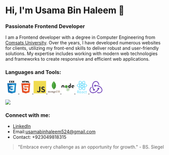 <h1>Hi, I'm Usama Bin Haleem 👋</h1>
<h3>Passionate Frontend Developer</h3>
I am a Frontend developer with a degree in Computer Engineering from <a href="https://lahore.comsats.edu.pk/default.aspx"> Comsats University</a>. Over the years, I have developed numerous websites for clients, utilizing my front-end skills to deliver robust and user-friendly solutions. My expertise includes working with modern web technologies and frameworks to create responsive and efficient web applications.

  <h3 align="left">Languages and Tools:</h3>
<p align="left"> <a href="https://www.w3schools.com/css/" target="_blank" rel="noreferrer"> <img src="https://raw.githubusercontent.com/devicons/devicon/master/icons/css3/css3-original-wordmark.svg" alt="css3" width="40" height="40"/> </a> <a href="https://expressjs.com" target="_blank" rel="noreferrer">  </a> <a href="https://www.w3.org/html/" target="_blank" rel="noreferrer"> <img src="https://raw.githubusercontent.com/devicons/devicon/master/icons/html5/html5-original-wordmark.svg" alt="html5" width="40" height="40"/> </a> <a href="https://developer.mozilla.org/en-US/docs/Web/JavaScript" target="_blank" rel="noreferrer"> <img src="https://raw.githubusercontent.com/devicons/devicon/master/icons/javascript/javascript-original.svg" alt="javascript" width="40" height="40"/> </a> <a href="https://www.mongodb.com/" target="_blank" rel="noreferrer"> <img src="https://raw.githubusercontent.com/devicons/devicon/master/icons/mongodb/mongodb-original-wordmark.svg" alt="mongodb" width="40" height="40"/> </a> <a href="https://nodejs.org" target="_blank" rel="noreferrer"> <img src="https://raw.githubusercontent.com/devicons/devicon/master/icons/nodejs/nodejs-original-wordmark.svg" alt="nodejs" width="40" height="40"/> </a> <a href="https://reactjs.org/" target="_blank" rel="noreferrer"> <img src="https://raw.githubusercontent.com/devicons/devicon/master/icons/react/react-original-wordmark.svg" alt="react" width="40" height="40"/> </a> <a href="https://redux.js.org" target="_blank" rel="noreferrer"> <img src="https://raw.githubusercontent.com/devicons/devicon/master/icons/redux/redux-original.svg" alt="redux" width="40" height="40"/> </a> </p>

<a href="https://github.com/anuraghazra/github-readme-stats">
  <img height=200 align="center" src="https://github-readme-stats.vercel.app/api?username=UsamaBinHaleem524&hide=contribs,prs" />
</a>

<h3 align="left">Connect with me:</h3>
<ul>
  <li><a href="https://www.linkedin.com/in/usama-bin-haleem">LinkedIn</a> </li>
  <li>Email:<a href="mailto:usamabinhaleem524@gmail.com">usamabinhaleem524@gmail.com</a> </li>
  <li>Contact: +923049818315</li>
</ul>

<blockquote>
<p dir="auto">"Embrace every challenge as an opportunity for growth." - BS. Siegel</p>
</blockquote>
